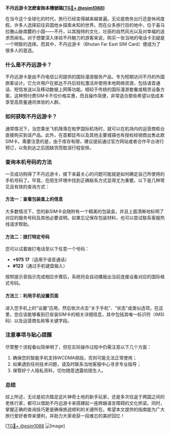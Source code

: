 **不丹远游卡怎麽查詢本機號碼[[TG💪+ @esim1088](https://t.me/s/esim1088)]**

在当今这个全球化的时代，旅行已经变得越来越普遍。无论是商务出行还是休闲度假，许多人选择前往异国他乡探索未知的世界。而在众多旅行目的地中，位于喜马拉雅山脉南麓的小国——不丹，以其独特的文化、壮丽的自然风光以及对幸福的追求而闻名。对于想要深入体验不丹魅力的游客来说，购买一张当地的电话卡无疑是一个明智的选择。而其中，不丹远游卡（Bhutan Far East SIM Card）便成为了很多人的首选。

### 什么是不丹远游卡？

不丹远游卡是由不丹电信公司提供的国际漫游服务产品，专为短期访问不丹的外国旅客设计。它允许用户在抵达不丹后轻松激活并使用本地网络资源，包括语音通话、短信发送以及移动数据上网等功能。相较于传统的国际漫游套餐或租赁设备方案，这种预付费SIM卡不仅价格实惠，而且操作简便，非常适合那些希望以低成本享受高质量通讯体验的人群。

### 如何获取不丹远游卡？

通常情况下，当您乘坐飞机降落在帕罗国际机场时，就可以在机场内的运营商柜台直接购买到该产品。此外，在首都廷布以及其他主要城镇也有授权经销商出售此款SIM卡。需要注意的是，由于库存有限，建议提前通过官方网站或者合作平台进行预订，以免到达之后因缺货而耽误行程安排。

### 查询本机号码的方法

一旦成功购得了不丹远游卡，接下来最关心的问题可能就是如何确定自己所使用的手机号码了。毕竟，在陌生环境中找到正确联系方式显得尤为重要。以下是几种常见且有效的查询方式：

#### 方法一：查看包装盒上的信息
大多数情况下，您的新SIM卡会随附有一个精美的包装盒，并且上面清晰地标明了对应的服务号码及其他必要说明。如果忘记保存包装材料，也可以尝试联系客服热线请求帮助。

#### 方法二：拨打特定号码
您可以试着拨打电话至以下任意一个号码：
- **+975 17**（适用于语音通话）
- **#123**（通过手机键盘输入）

按照提示音指示完成相应步骤后，系统将会自动播报出当前连接设备对应的国际格式号码。

#### 方法三：利用手机设置页面
进入您手机上的“设置”应用，然后依次点击“关于手机”、“状态”或类似选项。在这里，您应该能够看到已安装SIM卡的相关详细信息，其中包括其唯一标识符（IMSI码）以及运营商名称等关键字段。

### 注意事项与贴心提醒

尽管整个流程看似简单明了，但在实际操作过程中仍需注意以下几个方面：
1. 确保您的智能手机支持WCDMA频段，否则可能无法正常使用；
2. 如果遇到任何技术问题，请及时联系当地客服中心寻求专业指导；
3. 保管好个人隐私资料，切勿随意透露给陌生人。

### 总结

综上所述，无论是初次踏足这片神奇土地的新手玩家，还是多次往返于两国之间的老练行家，都可以借助不丹远游卡来搭建起一座跨越语言障碍的文化桥梁。同时，掌握正确的查询技巧更是确保旅途顺利的关键所在。希望本文提供的指南能为广大旅行爱好者带来便利，并助力大家收获一段难忘的美好回忆！

[[TG💪+ @esim1088](https://t.me/s/esim1088) ![Image](https://i.postimg.cc/4NQfJmqS/Snipaste-2025-05-13-00-14-12.png)]